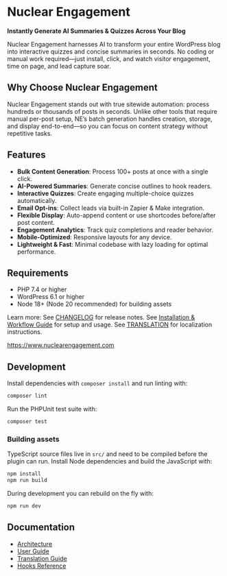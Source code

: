 # Nuclear Engagement
**Instantly Generate AI Summaries & Quizzes Across Your Blog**

Nuclear Engagement harnesses AI to transform your entire WordPress blog into interactive quizzes and concise summaries in seconds. No coding or manual work required—just install, click, and watch visitor engagement, time on page, and lead capture soar.

## Why Choose Nuclear Engagement
Nuclear Engagement stands out with true sitewide automation: process hundreds or thousands of posts in seconds. Unlike other tools that require manual per-post setup, NE’s batch generation handles creation, storage, and display end-to-end—so you can focus on content strategy without repetitive tasks.

## Features
- **Bulk Content Generation**: Process 100+ posts at once with a single click.
- **AI-Powered Summaries**: Generate concise outlines to hook readers.
- **Interactive Quizzes**: Create engaging multiple-choice quizzes automatically.
- **Email Opt-ins**: Collect leads via built-in Zapier & Make integration.
- **Flexible Display**: Auto-append content or use shortcodes before/after post content.
- **Engagement Analytics**: Track quiz completions and reader behavior.
- **Mobile-Optimized**: Responsive layouts for any device.
- **Lightweight & Fast**: Minimal codebase with lazy loading for optimal performance.

## Requirements

- PHP 7.4 or higher
- WordPress 6.1 or higher
- Node 18+ (Node 20 recommended) for building assets

Learn more:
See [CHANGELOG](docs/CHANGELOG.md) for release notes.
See [Installation & Workflow Guide](docs/USAGE.md) for setup and usage.
See [TRANSLATION](docs/TRANSLATION.md) for localization instructions.

https://www.nuclearengagement.com

## Development

Install dependencies with `composer install` and run linting with:

```bash
composer lint
```

Run the PHPUnit test suite with:

```bash
composer test
```

### Building assets

TypeScript source files live in `src/` and need to be compiled before the plugin can run. Install Node dependencies and build the JavaScript with:

```bash
npm install
npm run build
```

During development you can rebuild on the fly with:

```bash
npm run dev
```

## Documentation

- [Architecture](docs/ARCHITECTURE.md)
- [User Guide](docs/USER_GUIDE.md)
- [Translation Guide](docs/TRANSLATION.md)
- [Hooks Reference](docs/hooks.md)

